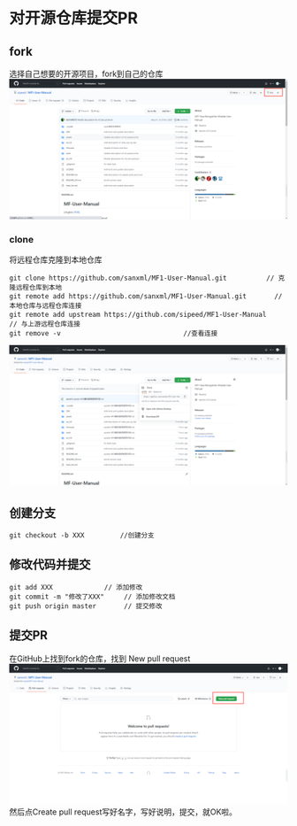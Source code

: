 # 对开源仓库提交PR

## fork

选择自己想要的开源项目，fork到自己的仓库
![fork](./assets/fork.png)

### clone

将远程仓库克隆到本地仓库

``` shell
git clone https://github.com/sanxml/MF1-User-Manual.git          // 克隆远程仓库到本地
git remote add https://github.com/sanxml/MF1-User-Manual.git       // 本地仓库与远程仓库连接
git remote add upstream https://github.com/sipeed/MF1-User-Manual    // 与上游远程仓库连接
git remove -v                               //查看连接
```

![clone](./assets/clone.png)

## 创建分支

``` shell
git checkout -b XXX         //创建分支
```

## 修改代码并提交

``` shell
git add XXX             // 添加修改
git commit -m "修改了XXX"     // 添加修改文档
git push origin master       // 提交修改
```

## 提交PR

在GitHub上找到fork的仓库，找到 New pull request
![clone](./assets/new_pull_request.png)
然后点Create pull request写好名字，写好说明，提交，就OK啦。
